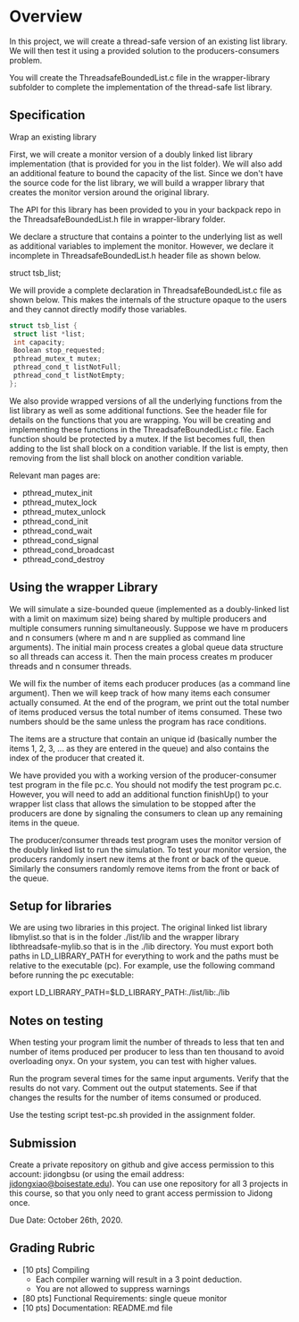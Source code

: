 # Overview

In this project, we will create a thread-safe version of an existing list library. We will then test it using a provided solution to the producers-consumers problem.

You will create the ThreadsafeBoundedList.c file in the wrapper-library subfolder to complete the implementation of the thread-safe list library.

## Specification

Wrap an existing library

First, we will create a monitor version of a doubly linked list library implementation (that is provided for you in the list folder). We will also add an additional feature to bound the capacity of the list. Since we don't have the source code for the list library, we will build a wrapper library that creates the monitor version around the original library. 

The API for this library has been provided to you in your backpack repo in the ThreadsafeBoundedList.h file in wrapper-library folder.

We declare a structure that contains a pointer to the underlying list as well as additional variables to implement the monitor. However, we declare it incomplete in ThreadsafeBoundedList.h header file as shown below.

struct tsb_list;

We will provide a complete declaration in ThreadsafeBoundedList.c file as shown below. This makes the internals of the structure opaque to the users and they cannot directly modify those variables.

```c
struct tsb_list {
 struct list *list;
 int capacity;
 Boolean stop_requested;
 pthread_mutex_t mutex;
 pthread_cond_t listNotFull;
 pthread_cond_t listNotEmpty;
};
```
We also provide wrapped versions of all the underlying functions from the list library as well as some additional functions. See the header file for details on the functions that you are wrapping. You will be creating and implementing these functions in the ThreadsafeBoundedList.c file. Each function should be protected by a mutex. If the list becomes full, then adding to the list shall block on a condition variable. If the list is empty, then removing from the list shall block on another condition variable.

Relevant man pages are: 
- pthread_mutex_init
- pthread_mutex_lock
- pthread_mutex_unlock
- pthread_cond_init
- pthread_cond_wait
- pthread_cond_signal
- pthread_cond_broadcast
- pthread_cond_destroy

## Using the wrapper Library

We will simulate a size-bounded queue (implemented as a doubly-linked list with a limit on maximum size) being shared by multiple producers and multiple consumers running simultaneously. Suppose we have m producers and n consumers (where m and n are supplied as command line arguments).  The initial main process creates a global queue data structure so all threads can access it.  Then the main process creates m producer threads and n consumer threads.

We will fix the number of items each producer produces (as a command line argument). Then we will keep track of how many items each consumer actually consumed. At the end of the program, we print out the total number of items produced versus the total number of items consumed. These two numbers should be the same unless the program has race conditions.

The items are a structure that contain an unique id (basically number the items 1, 2, 3, ... as they are entered in the queue) and also contains the index of the producer that created it.

We have provided you with a working version of the producer-consumer test program in the file pc.c. You should not modify the test program pc.c. However, you will need to add an additional function finishUp() to your wrapper list class that allows the simulation to be stopped after the producers are done by signaling the consumers to clean up any remaining items in the queue.

The producer/consumer threads test program uses the monitor version of the doubly linked list to run the simulation.  To test your monitor version, the producers randomly insert new items at the front or back of the queue.  Similarly the consumers randomly remove items from the front or back of the queue.

## Setup for libraries
We are using two libraries in this project. The original linked list library libmylist.so  that is in the folder ./list/lib and the wrapper library libthreadsafe-mylib.so that is in the ./lib directory. You must export both paths in LD_LIBRARY_PATH for everything to work and the paths must be relative to the executable (pc).  For example, use the following command before running the pc executable:

  export LD_LIBRARY_PATH=$LD_LIBRARY_PATH:./list/lib:./lib

## Notes on testing
When testing your program limit the number of threads to less that ten and number of items produced per producer to less than ten thousand to avoid overloading onyx. On your system, you can test with higher values.

Run the program several times for the same input arguments. Verify that the results do not vary. Comment out the output statements. See if that changes the results for the number of items consumed or produced.

Use the testing script test-pc.sh provided in the assignment folder. 

## Submission
Create a private repository on github and give access permission to this account: jidongbsu (or using the email address: jidongxiao@boisestate.edu). You can use one repository for all 3 projects in this course, so that you only need to grant access permission to Jidong once.

Due Date:  October 26th, 2020.

## Grading Rubric

- [10 pts] Compiling
  - Each compiler warning will result in a 3 point deduction.
  - You are not allowed to suppress warnings
- [80 pts] Functional Requirements: single queue monitor
- [10 pts] Documentation: README.md file
